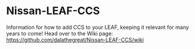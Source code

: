# Nissan-LEAF-CCS
Information for how to add CCS to your LEAF, keeping it relevant for many years to come!
Head over to the Wiki page: https://github.com/dalathegreat/Nissan-LEAF-CCS/wiki
